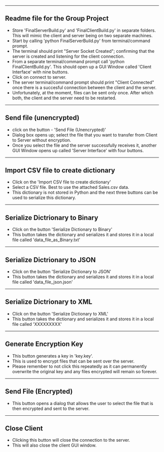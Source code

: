 ------------------------------------------------------------------------------------------------------------------------------
Readme file for the Group Project
------------------------------------------------------------------------------------------------------------------------------
- Store 'FinalServerBuild.py' and 'FinalClientBuild.py' in separate folders. This will mimic the client and server being on two separate machines. 
- Start by calling 'python FinalServerBuild.py' from terminal/command prompt.
- The terminal should print "Server Socket Created"; confirming that the server is created and listening for the client connection. 
- From a separate terminal/command prompt call 'python FinalClientBuild.py'. This should open up a GUI Window called 'Client Interface' with nine buttons. 
- Click on connect to server. 
- The server terminal/command prompt should print "Client Connected" once there is a succesful connection between the client and the server. 
- Unfortunately, at the moment, files can be sent only once. After which both, the client and the server need to be restarted. 

------------------------------------------------------------------------------------------------------------------------------
Send file (unencrypted)
------------------------------------------------------------------------------------------------------------------------------
- click on the button - 'Send File (Unencrypted)'
- Dialog box opens up; select the file that you want to transfer from Client to Server without encryption.
- Once you select the file and the server successfully receives it, another GUI Window opens up called 'Server Interface' with four buttons. 

------------------------------------------------------------------------------------------------------------------------------
Import CSV file to create dictionary
------------------------------------------------------------------------------------------------------------------------------
-  Click on the 'Import CSV file to create dictionary'
- Select a CSV file. Best to use the attached Sales.csv data.
- This dictionary is not stored in Python and the next three buttons can be used to serialize this dictionary. 

------------------------------------------------------------------------------------------------------------------------------
Serialize Dictrionary to Binary
------------------------------------------------------------------------------------------------------------------------------
- Click on the button 'Serialize Dictionary to Binary'
- This button takes the dictionary and serializes it and stores it in a local file called 'data_file_as_Binary.txt'

------------------------------------------------------------------------------------------------------------------------------
Serialize Dictrionary to JSON
------------------------------------------------------------------------------------------------------------------------------
- Click on the button 'Serialize Dictionary to JSON'
- This button takes the dictionary and serializes it and stores it in a local file called 'data_file_json.json'

------------------------------------------------------------------------------------------------------------------------------
Serialize Dictrionary to XML
------------------------------------------------------------------------------------------------------------------------------

- Click on the button 'Serialize Dictionary to XML'
- This button takes the dictionary and serializes it and stores it in a local file called 'XXXXXXXXX'

------------------------------------------------------------------------------------------------------------------------------
Generate Encryption Key
------------------------------------------------------------------------------------------------------------------------------
- This button generates a key in 'key.key'. 
- This is used to encrypt files that can be sent over the server.
- Please remember to not click this repeatedly as it can permanently overwrite the original key and any files encrypted will remain so forever.

------------------------------------------------------------------------------------------------------------------------------
Send File (Encrypted)
------------------------------------------------------------------------------------------------------------------------------
- This button opens a dialog that allows the user to select the file that is then encrypted and sent to the server. 

------------------------------------------------------------------------------------------------------------------------------
Close Client
------------------------------------------------------------------------------------------------------------------------------
- Clicking this button will close the connection to the server.
- This will also close the client GUI window. 






